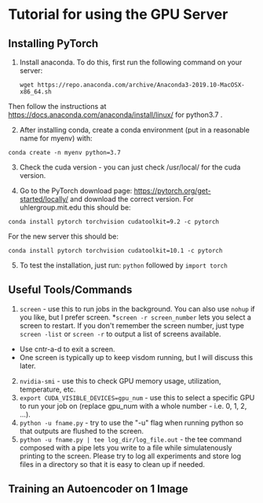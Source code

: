 # Tutorial for using the GPU Server


## Installing PyTorch
1. Install anaconda. To do this, first run the following command on your server:

    `wget https://repo.anaconda.com/archive/Anaconda3-2019.10-MacOSX-x86_64.sh`

Then follow the instructions at https://docs.anaconda.com/anaconda/install/linux/ for python3.7 .
  
2. After installing conda, create a conda environment (put in a reasonable name for myenv) with:

`conda create -n myenv python=3.7`

3. Check the cuda version - you can just check /usr/local/ for the cuda version. 

4. Go to the PyTorch download page: https://pytorch.org/get-started/locally/ and download the correct version.  For uhlergroup.mit.edu this should be:

`conda install pytorch torchvision cudatoolkit=9.2 -c pytorch`

For the new server this should be:

`conda install pytorch torchvision cudatoolkit=10.1 -c pytorch`

5. To test the installation, just run: `python` followed by `import torch`

## Useful Tools/Commands
1. `screen` - use this to run jobs in the background.  You can also use `nohup` if you like, but I prefer screen.
*`screen -r screen_number` lets you select a screen to restart. If you don't remember the screen number, just type `screen -list` or `screen -r` to output a list of screens available. 
* Use cntr-a-d to exit a screen.   
* One screen is typically up to keep visdom running, but I will discuss this later. 
2. `nvidia-smi` - use this to check GPU memory usage, utilization, temperature, etc.  
3. `export CUDA_VISIBLE_DEVICES=gpu_num` - use this to select a specific GPU to run your job on (replace gpu_num with a whole number - i.e. 0, 1, 2, ...).  
4. `python -u fname.py` - try to use the "-u" flag when running python so that outputs are flushed to the screen.
5. `python -u fname.py | tee log_dir/log_file.out` - the tee command composed with a pipe lets you write to a file while simulatenously printing to the screen.  Please try to log all experiments and store log files in a directory so that it is easy to clean up if needed.  


## Training an Autoencoder on 1 Image
